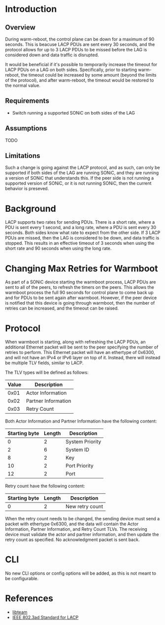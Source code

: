 # Introduction
## Overview

During warm-reboot, the control plane can be down for a maximum of 90 seconds.
This is beacuse LACP PDUs are sent every 30 seconds, and the protocol allows for
up to 3 LACP PDUs to be missed before the LAG is considered down and data
traffic is disrupted.

It would be beneficial if it's possible to temporarily increase the timeout for
LACP PDUs on a LAG on both sides. Specifically, prior to starting warm-reboot,
the timeout could be increased by some amount (beyond the limits of the
protocol), and after warm-reboot, the timeout would be restored to the normal
value.

## Requirements

- Switch running a supported SONiC on both sides of the LAG

## Assumptions

TODO

## Limitations


Such a change is going against the LACP protocol, and as such, can only be
supported if both sides of the LAG are running SONiC, and they are running a
version of SONiC that understands this. If the peer side is not running a
supported version of SONiC, or it is not running SONiC, then the current
behavior is preseved.

# Background

LACP supports two rates for sending PDUs. There is a short rate, where a PDU is
sent every 1 second, and a long rate, where a PDU is sent every 30 seconds. Both
sides know what rate to expect from the other side. If 3 LACP PDUs are missed,
then the LAG is considered to be down, and data traffic is stopped. This results
in an effective timeout of 3 seconds when using the short rate and 90 seconds
when using the long rate.

# Changing Max Retries for Warmboot

As part of a SONiC device starting the warmboot process, LACP PDUs are sent to
all of the peers, to refresh the timers on the peers. This allows the warmboot
process the full 90 seconds for control plane to come back up and for PDUs to be
sent again after warmboot. However, if the peer device is notified that this
device is going through warmboot, then the number of retries can be increased,
and the timeout can be raised.

# Protocol

When warmboot is starting, along with refreshing the LACP PDUs, an additional
Ethernet packet will be sent to the peer specifying the number of retries to
perform. This Ethernet packet will have an ethertype of 0x6300, and will not
have an IPv4 or IPv6 layer on top of it. Instead, there will instead be multiple
TLV fields, similar to LACP.

The TLV types will be defined as follows:

| Value | Description         |
|-------|---------------------|
| 0x01  | Actor Information   |
| 0x02  | Partner Information |
| 0x03  | Retry Count         |

Both Actor Information and Partner Information have the following content:

| Starting byte | Length | Description     |
|---------------|--------|-----------------|
|      0        |   2    | System Priority |
|      2        |   6    | System ID       |
|      8        |   2    | Key             |
|     10        |   2    | Port Priority   |
|     12        |   2    | Port            |

Retry count have the following content:

| Starting byte | Length | Description     |
|---------------|--------|-----------------|
|      0        |   2    | New retry count |

When the retry count needs to be changed, the sending device must send a packet
with ethertype 0x6300, and the data will contain the Actor Information, Partner
Information, and Retry Count TLVs. The receiving device must validate the actor
and partner information, and then update the retry count as specified. No
acknowledgment packet is sent back.

# CLI

No new CLI options or config options will be added, as this is not meant to be
configurable.

# References

- [libteam](https://github.com/jpirko/libteam)
- [IEEE 802.3ad Standard for LACP](http://www.ieee802.org/3/ad/public/mar99/seaman_1_0399.pdf)
